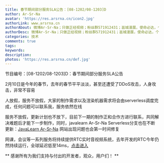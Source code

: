 ```yaml
---
title: 春节期间部分服务SLA公告：[08-1202/08-1203]D
author: Ar-Sr-Na
avatar: 'https://res.arsrna.cn/icon2.jpg'
authorLink: www.arsrna.cn
authorAbout: 微博Ar-Sr-Na；只做正经视频；粉丝群571912431；邕城漫展，使命必达，个人网站www.arsrna.cn
authorDesc: 微博Ar-Sr-Na；只做正经视频；粉丝群571912431；邕城漫展，使命必达，个人网站www.arsrna.cn
categories: 技术
comments: true
tags: 
keywords: 
description: 
photos: 'https://res.arsrna.cn/def.jpg'
---
```

节目编号：[08-1202/08-1203]D：春节期间部分服务SLA公告

2月10日是今年的春节，去年的春节平平淡淡，甚至还遭受了DDoS攻击，人身攻击，非常不容易

人放假，服务不放假，大家的制作需求以及渲染机器需求将会由serverless调度完成，任何问题可以联系我，服务依然在线

服务不放假，更新计划也不放下，目前下一期的制作正和合作方进行联系，共同解决难题后才能下一步制作，同时，javalearn Ar-Sr-Na Serverless分支也在不断更新：[JavaLearn Ar-Sr-Na](https://java.arsrna.cn/docs/)
网站出现问题也会第一时间修复

网课，会议等一系列服务将持续提供RTC实时音视频系统，去年开发的RTC今年仍然持续运行，全球延迟低至14ms，[点击进入](https://rtc.arsrna.cn)


** 感谢所有为我们支持与付出的开发者，观众，用户们！ **

